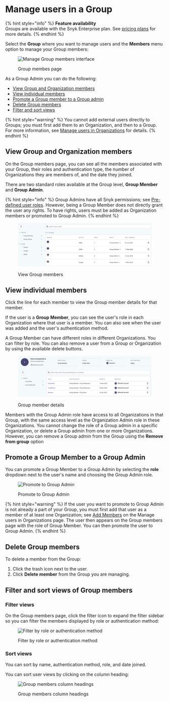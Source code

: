 # Manage users in a Group

{% hint style="info" %}
**Feature availability**\
Groups are available with the Snyk Enterprise plan. See [pricing plans](https://snyk.io/plans/) for more details.
{% endhint %}

Select the **Group** where you want to manage users and the **Members** menu option to manage your Group members:

<figure><img src="../../.gitbook/assets/snyk-group-member.png" alt="Manage Group members interface"><figcaption><p>Group membes page</p></figcaption></figure>

As a Group Admin you can do the following:

* [View Group and Organization members](manage-users-in-a-group.md#view-group-and-organization-members)
* [View individual members](manage-users-in-a-group.md#view-individual-members)
* [Promote a Group member to a Group admin](manage-users-in-a-group.md#promote-a-group-member-to-a-group-admin)
* [Delete Group members](manage-users-in-a-group.md#delete-group-members)
* [Filter and sort views](manage-users-in-a-group.md#filter-and-sort-views-of-group-members)

{% hint style="warning" %}
You cannot add external users directly to Groups; you must first add them to an Organization, and then to a Group. For more information, see [Manage users in Organizations](manage-users-in-organizations.md) for details.
{% endhint %}

## View Group and Organization members

On the Group members page, you can see all the members associated with your Group, their roles and authentication type, the number of Organizations they are members of, and the date they joined.

There are two standard roles available at the Group level, **Group Member** and **Group Admin**.

{% hint style="info" %}
Group Admins have all Snyk permissions; see [Pre-defined user roles](../manage-permissions-and-roles/pre-defined-user-roles.md). However, being a Group Member does not directly grant the user any rights. To have rights, users must be added as Organization members or promoted to Group Admin.
{% endhint %}

<figure><img src="../../.gitbook/assets/image (250) (1).png" alt="View Group members"><figcaption><p>View Group members</p></figcaption></figure>

## View individual members

Click the line for each member to view the Group member details for that member.

If the user is a **Group Member**, you can see the user's role in each Organization where that user is a member. You can also see when the user was added and the user's authentication method.

A Group Member can have different roles in different Organizations. You can filter by role. You can also remove a user from a Group or Organization by using the available delete buttons.

<figure><img src="../../.gitbook/assets/image (19) (2) (1).png" alt="Group member details"><figcaption><p>Group member details</p></figcaption></figure>

Members with the Group Admin role have access to all Organizations in that Group, with the same access level as the Organization Admin role in these Organizations. You cannot change the role of a Group admin in a specific Organization, or delete a Group admin from one or more Organizations. However, you can remove a Group admin from the Group using the **Remove from group** option

## Promote a Group Member to a Group Admin

You can promote a Group Member to a Group Admin by selecting the **role** dropdown next to the user's name and choosing the Group Admin role.

<figure><img src="../../.gitbook/assets/Screenshot 2022-08-09 at 12.40.00.png" alt="Promote to Group Admin"><figcaption><p>Promote to Group Admin</p></figcaption></figure>

{% hint style="warning" %}
If the user you want to promote to Group Admin is not already a part of your Group, you must first add that user as a member of at least one Organization; see [Add Members](manage-users-in-organizations.md#add-members) on the Manage users in Organizations page. The user then appears on the Group members page with the role of Group Member. You can then promote the user to Group Admin.
{% endhint %}

## Delete Group members

To delete a member from the Group:

1. Click the trash icon next to the user.
2. Click **Delete member** from the Group you are managing.

## Filter and sort views of Group members

### Filter views

On the Group members page, click the filter icon to expand the filter sidebar so you can filter the members displayed by role or authentication method:

<figure><img src="../../.gitbook/assets/Screenshot 2022-04-26 at 06.33.04.png" alt="Filter by role or authentication method"><figcaption><p>Filter by role or authentication method</p></figcaption></figure>

### Sort views

You can sort by name, authentication method, role, and date joined.

You can sort user views by clicking on the column heading:

<figure><img src="../../.gitbook/assets/Screenshot 2022-03-11 at 09.01.07.png" alt="Group members column headings"><figcaption><p>Group members column headings</p></figcaption></figure>

##

##
